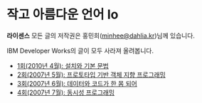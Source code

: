 # 작고 아름다운 언어 Io

**라이센스** 모든 글의 저작권은 홍민희(minhee@dahlia.kr)님께 있습니다.

IBM Developer Works의 글이 모두 사라져 올려봅니다.

* [1회(2010년 4월): 설치와 기본 문법](https://github.com/black7375/ReadabilityDocs/blob/master/%EC%9E%91%EA%B3%A0%20%EC%95%84%EB%A6%84%EB%8B%A4%EC%9A%B4%20%EC%96%B8%EC%96%B4%20Io/part1.org)
* [2회(2007년 5월): 프로토타입 기반 객체 지향 프로그래밍](https://github.com/black7375/ReadabilityDocs/blob/master/%EC%9E%91%EA%B3%A0%20%EC%95%84%EB%A6%84%EB%8B%A4%EC%9A%B4%20%EC%96%B8%EC%96%B4%20Io/part2.org)
* [3회(2007년 6월): 데이터와 코드가 한 몸 되어](https://github.com/black7375/ReadabilityDocs/blob/master/%EC%9E%91%EA%B3%A0%20%EC%95%84%EB%A6%84%EB%8B%A4%EC%9A%B4%20%EC%96%B8%EC%96%B4%20Io/part3.org)
* [4회(2007년 7월): 동시성 프로그래밍 ](https://github.com/black7375/ReadabilityDocs/blob/master/%EC%9E%91%EA%B3%A0%20%EC%95%84%EB%A6%84%EB%8B%A4%EC%9A%B4%20%EC%96%B8%EC%96%B4%20Io/part4.org)
